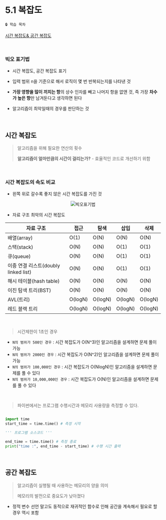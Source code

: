 # 5.1 복잡도

`🔒 학습 목차` 

[시간 복잡도& 공간 복잡도](https://blog.chulgil.me/algorithm/)

<br>

### 빅오 표기법

- 시간 복잡도, 공간 복잡도 표기

-  입력 범위 n을 기준으로 해서 로직이 몇 번 반복되는지를 나타낸 것
- **가장 영향을 많이 끼치는 항**의 상수 인자를 빼고 나머지 항을 없앤 것, 즉 가장 **차수가 높은 항**만 남겨둔다고 생각하면 된다
- 알고리즘이 최악일때의 경우를 판단하는 것

<br>

## 시간 복잡도

> 알고리즘을 위해 필요한 연산의 횟수
>
> **알고리즘이 얼마만큼의 시간이 걸리는가?** - 효율적인 코드로 개선하기 위함

<br>

### 시간 복잡도의 속도 비교

- 왼쪽 위로 갈수록 좋지 않은 시간 복잡도를 가진 것

<p align="center"><img src="https://user-images.githubusercontent.com/108653518/193845090-44b554a0-77ba-4c53-92b0-bed4a96a613a.png" alt="빅오표기법"  /></p>



- 자료 구조 최악의 시간 복잡도

| 자료 구조                            | 접근    | 탐색    | 삽입    | 삭제    |
| ------------------------------------ | ------- | ------- | ------- | ------- |
| 배열(array)                          | O(1)    | O(N)    | O(N)    | O(N)    |
| 스택(stack)                          | O(N)    | O(N)    | O(1)    | O(1)    |
| 큐(queue)                            | O(N)    | O(N)    | O(1)    | O(1)    |
| 이중 연결 리스트(doubly linked list) | O(N)    | O(N)    | O(1)    | O(1)    |
| 해시 테이블(hash table)              | O(N)    | O(N)    | O(N)    | O(N)    |
| 이진 탐색 트리(BST)                  | O(N)    | O(N)    | O(N)    | O(N)    |
| AVL(트리)                            | O(logN) | O(logN) | O(logN) | O(logN) |
| 레드 블랙 트리                       | O(logN) | O(logN) | O(logN) | O(logN) |

<br>

> 시간제한이 1초인 경우

- `N의 범위가 500인 경우` : 시간 복잡도가 O(N^3)인 알고리즘을 설계하면 문제 풀이 가능 
- `N의 범위가 2000인 경우` : 시간 복잡도가 O(N^2)인  알고리즘을 설계하면 문제 풀이 가능
- `N의 범위가 100,000인 경우` : 시간 복잡도가 O(NlogN)인 알고리즘을 설계하면 문제를 풀 수 있다
- `N의 범위가 10,000,000인 경우` : 시간 복잡도가 O(N)인 알고리즘을 설계하면 문제를 풀 수 있다

<br>

> 파이썬에서는 프로그램 수행시간과 메모리 사용량을 측정할 수 있다.

```python

import time
start_time = time.time() # 측정 시작

''' 프로그램 소스코드 '''

end_time = time.time() # 측정 종료
print("time :", end_time - start_time) # 수행 시간 출력

```

<br>

## 공간 복잡도

> 알고리즘이 실행될 때 사용하는 메모리의 양을 의미
>
> 메모리의 발전으로 중요도가 낮아졌다

- 정적 변수 선언 말고도 동적으로 재귀적인 함수로 인해 공간을 계속해서 필요로 할 경우 역시 포함